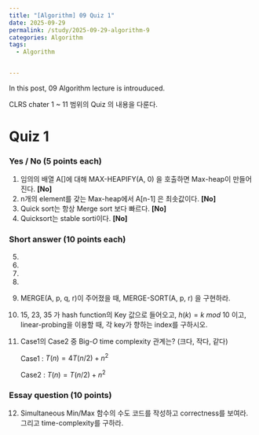```yaml
---
title: "[Algorithm] 09 Quiz 1"
date: 2025-09-29
permalink: /study/2025-09-29-algorithm-9
categories: Algorithm
tags: 
  - Algorithm


---
```


In this post, 09 Algorithm lecture is introuduced. 



CLRS chater 1 ~ 11 범위의 Quiz 의 내용을 다룬다.



# Quiz 1

### Yes / No (5 points each)

1. 임의의 배열 A[]에 대해 MAX-HEAPIFY(A, 0) 을 호출하면 Max-heap이 만들어진다. **[No]**
1. n개의 element를 갖는 Max-heap에서 A[n-1] 은 최솟값이다. **[No]**
1. Quick sort는 항상 Merge sort 보다 빠르다. **[No]**
1. Quicksort는 stable sorti이다. **[No]**

### Short answer (10 points each)

5. 

6. 

7. 

8. 

9. MERGE(A, p, q, r)이 주어졌을 때, MERGE-SORT(A, p, r) 을 구현하라.

10. 15, 23, 35 가 hash function의 Key 값으로 들어오고, $h(k) = k \ mod \ 10$ 이고, linear-probing을 이용할 때, 각 key가 향하는 index를 구하시오. 

11. Case1의 Case2 중 Big-$O$ time complexity 관계는? (크다, 작다, 같다)

    Case1 : $T(n) = 4T(n/2) + n^2$
    
    Case2 : $T(n) = T(n/2) + n^2$

### Essay question (10 points)

12. Simultaneous Min/Max 함수의 수도 코드를 작성하고 correctness를 보여라. 그리고 time-complexity를 구하라. 

